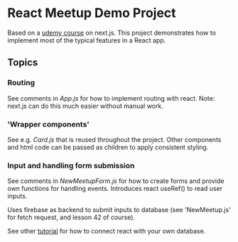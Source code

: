 # React Meetup Demo Project

Based on a [udemy course](https://www.udemy.com/course/nextjs-react-the-complete-guide) on next.js.
This project demonstrates how to implement most of the typical features in a React app.

## Topics

### Routing

See comments in _App.js_ for how to implement routing with react. Note: next.js can do this much easier without manual work.

### 'Wrapper components'

See e.g. _Card.js_ that is reused throughout the project. Other components and html code can be passed as children to apply consistent styling.

### Input and handling form submission

See comments in _NewMeetupForm.js_ for how to create forms and provide own functions for handling events.
Introduces react useRef() to read user inputs.

Uses firebase as backend to submit inputs to database (see 'NewMeetup.js' for fetch request, and lesson 42 of course).

See other [tutorial](https://academind.com/tutorials/connect-to-database) for how to connect react with your own database.
